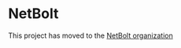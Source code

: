 # NetBolt

This project has moved to the [NetBolt organization](https://github.com/Sbox-NetBolt/NetBolt.Core)
